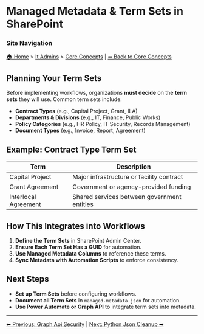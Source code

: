 <!-- description: Documentation about Managed Metadata & Term Sets in SharePoint for Your Organization. -->

# Managed Metadata & Term Sets in SharePoint

### Site Navigation
[🏠 Home](../../README.md) > [It Admins](../README.md) > [Core Concepts](README.md) | [⬅ Back to Core Concepts](../README.md)

## Planning Your Term Sets
Before implementing workflows, organizations **must decide** on the **term sets** they will use. Common term sets include:
- **Contract Types** (e.g., Capital Project, Grant, ILA)
- **Departments & Divisions** (e.g., IT, Finance, Public Works)
- **Policy Categories** (e.g., HR Policy, IT Security, Records Management)
- **Document Types** (e.g., Invoice, Report, Agreement)

## Example: Contract Type Term Set
| **Term** | **Description** |
|----------|---------------|
| Capital Project | Major infrastructure or facility contract |
| Grant Agreement | Government or agency-provided funding |
| Interlocal Agreement | Shared services between government entities |

## How This Integrates into Workflows
1. **Define the Term Sets** in SharePoint Admin Center.
2. **Ensure Each Term Set Has a GUID** for automation.
3. **Use Managed Metadata Columns** to reference these terms.
4. **Sync Metadata with Automation Scripts** to enforce consistency.

## Next Steps
- **Set up Term Sets** before configuring workflows.
- **Document all Term Sets** in `managed-metadata.json` for automation.
- **Use Power Automate or Graph API** to integrate term sets into metadata.

---

[⬅ Previous: Graph Api Security](graph-api-security.md) | [Next: Python Json Cleanup ➡](python-json-cleanup.md)